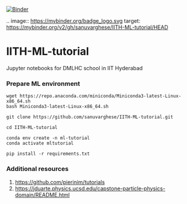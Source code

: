 
 [![Binder](https://mybinder.org/badge_logo.svg)](https://mybinder.org/v2/gh/sanuvarghese/IITH-ML-tutorial/HEAD)
 
 .. image:: https://mybinder.org/badge_logo.svg
    target: https://mybinder.org/v2/gh/sanuvarghese/IITH-ML-tutorial/HEAD
# IITH-ML-tutorial
Jupyter notebooks for DMLHC school in IIT Hyderabad



### Prepare ML environment

```
wget https://repo.anaconda.com/miniconda/Miniconda3-latest-Linux-x86_64.sh
bash Miniconda3-latest-Linux-x86_64.sh
```

```
git clone https://github.com/sanuvarghese/IITH-ML-tutorial.git

cd IITH-ML-tutorial

conda env create -n ml-tutorial
conda activate mltutorial

pip install -r requirements.txt
```

### Additional resources

1) https://github.com/pierinim/tutorials
2) https://jduarte.physics.ucsd.edu/capstone-particle-physics-domain/README.html
